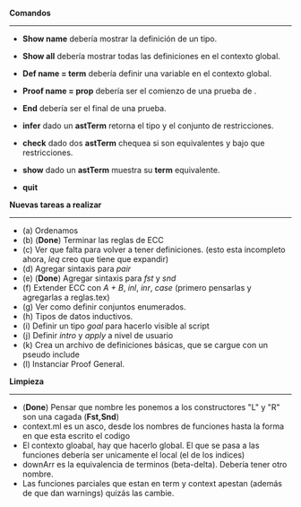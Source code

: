 **Comandos**
***
   * **Show name** debería mostrar la definición de un tipo.
   * **Show all** debería mostrar todas las definiciones en el contexto global.
   * **Def name = term** debería definir una variable en el contexto global.
   * **Proof name = prop** debería ser el comienzo de una prueba de <prop>.
   * **End** debería ser el final de una prueba.

   * **infer** dado un **astTerm** retorna el tipo y el conjunto de restricciones.
   * **check** dado dos **astTerm** chequea si son equivalentes y bajo que restricciones.
   * **show** dado un **astTerm** muestra su **term** equivalente.
   * **quit**              


**Nuevas tareas a realizar**
***

  * (a) Ordenamos
  * (b) (**Done**) Terminar las reglas de ECC
  * (c) Ver que falta para volver a tener definiciones. (esto esta incompleto ahora, *leq* creo que tiene que expandir)
  * (d) Agregar sintaxis para *pair*
  * (e) (**Done**) Agregar sintaxis para *fst* y *snd*
  * (f) Extender ECC con *A + B*, *inl*, *inr*, *case* (primero pensarlas y agregarlas a reglas.tex)
  * (g) Ver como definir conjuntos enumerados.
  * (h) Tipos de datos inductivos.
  * (i) Definir un tipo *goal* para hacerlo visible al script
  * (j) Definir *intro* y *apply* a nivel de usuario
  * (k) Crea un archivo de definiciones básicas, que se cargue con un pseudo include
  * (l) Instanciar Proof General.


**Limpieza**
***
   * (**Done**) Pensar que nombre les ponemos a los constructores "L" y "R" son una cagada (**Fst,Snd**)
   * context.ml es un asco, desde los nombres de funciones hasta la forma en que esta escrito el codigo
   * El contexto gloabal, hay que hacerlo global. El que se pasa a las funciones debería ser unicamente el local (el de los indices)
   * downArr es la equivalencia de terminos (beta-delta). Debería tener otro nombre.
   * Las funciones parciales que estan en term y context apestan (además de que dan warnings) quizás las cambie.
